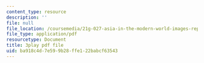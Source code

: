 ```yaml
---
content_type: resource
description: ''
file: null
file_location: /coursemedia/21g-027-asia-in-the-modern-world-images-representations-fall-2016/ba918c4d7e599b28ffe122babcf63543_cDw2dF6vWlQ.pdf
file_type: application/pdf
resourcetype: Document
title: 3play pdf file
uid: ba918c4d-7e59-9b28-ffe1-22babcf63543
---
```

